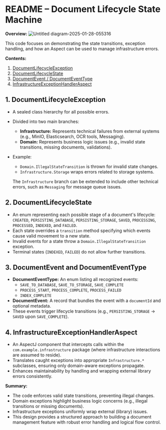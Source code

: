 # README – Document Lifecycle State Machine

**Overview:**
![Untitled diagram-2025-01-28-055316](https://github.com/user-attachments/assets/0c4f2281-9b72-455f-b11b-4781176cff33)

This code focuses on demonstrating the state transitions, exception handling, and how an Aspect can be used to manage infrastructure errors.

**Contents:**

1.  [DocumentLifecycleException](#1-documentlifecycleexception)
2.  [DocumentLifecycleState](#2-documentlifecyclestate)
3.  [DocumentEvent / DocumentEventType](#3-documentevent-and-documenteventtype)
4.  [InfrastructureExceptionHandlerAspect](#4-infrastructureexceptionhandleraspect)

## 1. DocumentLifecycleException

*   A sealed class hierarchy for all possible errors.
*   Divided into two main branches:
    *   **Infrastructure:** Represents technical failures from external systems (e.g., MinIO, Elasticsearch, OCR tools, Messaging).
    *   **Domain:** Represents business logic issues (e.g., invalid state transitions, missing documents, validations).
*   Example:
    *   `Domain.IllegalStateTransition` is thrown for invalid state changes.
    *   `Infrastructure.Storage` wraps errors related to storage systems.

    The `Infrastructure` branch can be extended to include other technical errors, such as `Messaging` for message queue issues.

## 2. DocumentLifecycleState

*   An enum representing each possible stage of a document's lifecycle: `CREATED`, `PERSISTING_DATABASE`, `PERSISTING_STORAGE`, `SAVED`, `PROCESSING`, `PROCESSED`, `INDEXED`, and `FAILED`.
*   Each state overrides a `transition` method specifying which events cause valid movement to a new state.
*   Invalid events for a state throw a `Domain.IllegalStateTransition` exception.
*   Terminal states (`INDEXED`, `FAILED`) do not allow further transitions.

## 3. DocumentEvent and DocumentEventType

*   **DocumentEventType:** An enum listing all recognized events:
    *   `SAVE_TO_DATABASE`, `SAVE_TO_STORAGE`, `SAVE_COMPLETE`
    *   `PROCESS_START`, `PROCESS_COMPLETE`, `PROCESS_FAILED`
    *   `INDEX_COMPLETE`
*   **DocumentEvent:** A record that bundles the event with a `documentId` and optional metadata.
*   These events trigger lifecycle transitions (e.g., `PERSISTING_STORAGE` → `SAVED` upon `SAVE_COMPLETE`).

## 4. InfrastructureExceptionHandlerAspect

*   An AspectJ component that intercepts calls within the `com.example.infrastructure` package (where infrastructure interactions are assumed to reside).
*   Translates caught exceptions into appropriate `Infrastructure.*` subclasses, ensuring only domain-aware exceptions propagate.
*   Enhances maintainability by handling and wrapping external library errors consistently.

**Summary:**

*   The code enforces valid state transitions, preventing illegal changes.
*   Domain exceptions highlight business logic concerns (e.g., illegal transitions or missing documents).
*   Infrastructure exceptions uniformly wrap external (library) issues.
*   This design provides a structured approach to building a document management feature with robust error handling and logical flow control.
